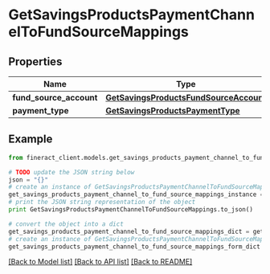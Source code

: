 # GetSavingsProductsPaymentChannelToFundSourceMappings


## Properties

Name | Type | Description | Notes
------------ | ------------- | ------------- | -------------
**fund_source_account** | [**GetSavingsProductsFundSourceAccount**](GetSavingsProductsFundSourceAccount.md) |  | [optional] 
**payment_type** | [**GetSavingsProductsPaymentType**](GetSavingsProductsPaymentType.md) |  | [optional] 

## Example

```python
from fineract_client.models.get_savings_products_payment_channel_to_fund_source_mappings import GetSavingsProductsPaymentChannelToFundSourceMappings

# TODO update the JSON string below
json = "{}"
# create an instance of GetSavingsProductsPaymentChannelToFundSourceMappings from a JSON string
get_savings_products_payment_channel_to_fund_source_mappings_instance = GetSavingsProductsPaymentChannelToFundSourceMappings.from_json(json)
# print the JSON string representation of the object
print GetSavingsProductsPaymentChannelToFundSourceMappings.to_json()

# convert the object into a dict
get_savings_products_payment_channel_to_fund_source_mappings_dict = get_savings_products_payment_channel_to_fund_source_mappings_instance.to_dict()
# create an instance of GetSavingsProductsPaymentChannelToFundSourceMappings from a dict
get_savings_products_payment_channel_to_fund_source_mappings_form_dict = get_savings_products_payment_channel_to_fund_source_mappings.from_dict(get_savings_products_payment_channel_to_fund_source_mappings_dict)
```
[[Back to Model list]](../README.md#documentation-for-models) [[Back to API list]](../README.md#documentation-for-api-endpoints) [[Back to README]](../README.md)


